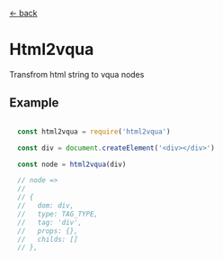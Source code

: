 [← back](https://github.com/sterjakovigor/vqua/tree/master/packages/vqua)

# Html2vqua

Transfrom html string to vqua nodes

## Example

```javascript

  const html2vqua = require('html2vqua')

  const div = document.createElement('<div></div>')

  const node = html2vqua(div)

  // node =>
  //
  // {
  //   dom: div,
  //   type: TAG_TYPE,
  //   tag: 'div',
  //   props: {},
  //   childs: []
  // },

```
